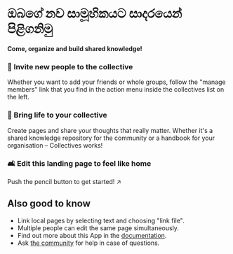 # ඔබගේ නව සාමූහිකයට සාදරයෙන් පිළිගනිමු

**Come, organize and build shared knowledge!**


### 👥 Invite new people to the collective

Whether you want to add your friends or whole groups, follow the "manage members" link that you find in the action menu inside the collectives list on the left.

### 🌱 Bring life to your collective

Create pages and share your thoughts that really matter. Whether it's a shared knowledge repository for the community or a handbook for your organisation – Collectives works!

### 🛋️ Edit this landing page to feel like home

Push the pencil button to get started! ↗️


## Also good to know

* Link local pages by selecting text and choosing "link file".
* Multiple people can edit the same page simultaneously.
* Find out more about this App in the [documentation](https://collectivecloud.gitlab.io/collectives/).
* Ask [the community](https://help.nextcloud.com/c/apps/collectives/174) for help in case of questions.
